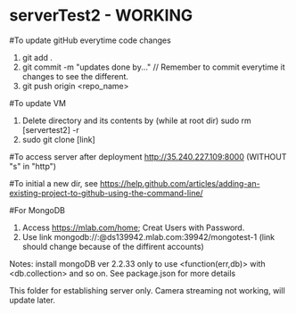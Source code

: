 # serverTest2 - WORKING
#To update gitHub everytime code changes
  1. git add .
  2. git commit -m "updates done by..."  // Remember to commit everytime it changes to see the different.
  3. git push origin <repo_name>
  
  
#To update VM
  1. Delete directory and its contents by (while at root dir)
    sudo rm [servertest2] -r
  2. sudo git clone [link]
  
#To access server after deployment
http://35.240.227.109:8000 (WITHOUT "s" in "http")

#To initial a new dir, see https://help.github.com/articles/adding-an-existing-project-to-github-using-the-command-line/

#For MongoDB
  1. Access https://mlab.com/home; Creat Users with Password.
  2. Use link mongodb://<dbuser>:<dbpassword>@ds139942.mlab.com:39942/mongotest-1 (link should change because of the diffirent accounts)
  
  Notes: install mongoDB ver 2.2.33 only to use <function(err,db)> with <db.collection> and so on.
  See package.json for more details

This folder for establishing server only.
Camera streaming not working, will update later.
